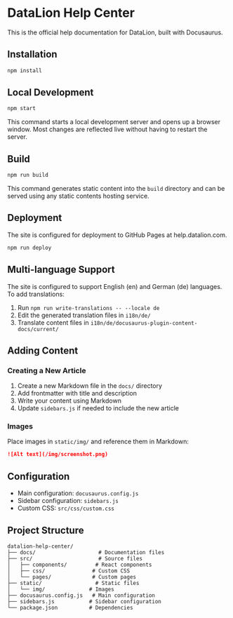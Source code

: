 # DataLion Help Center

This is the official help documentation for DataLion, built with Docusaurus.

## Installation

```bash
npm install
```

## Local Development

```bash
npm start
```

This command starts a local development server and opens up a browser window. Most changes are reflected live without having to restart the server.

## Build

```bash
npm run build
```

This command generates static content into the `build` directory and can be served using any static contents hosting service.

## Deployment

The site is configured for deployment to GitHub Pages at help.datalion.com.

```bash
npm run deploy
```

## Multi-language Support

The site is configured to support English (en) and German (de) languages. To add translations:

1. Run `npm run write-translations -- --locale de`
2. Edit the generated translation files in `i18n/de/`
3. Translate content files in `i18n/de/docusaurus-plugin-content-docs/current/`

## Adding Content

### Creating a New Article

1. Create a new Markdown file in the `docs/` directory
2. Add frontmatter with title and description
3. Write your content using Markdown
4. Update `sidebars.js` if needed to include the new article

### Images

Place images in `static/img/` and reference them in Markdown:

```markdown
![Alt text](/img/screenshot.png)
```

## Configuration

- Main configuration: `docusaurus.config.js`
- Sidebar configuration: `sidebars.js`
- Custom CSS: `src/css/custom.css`

## Project Structure

```
datalion-help-center/
├── docs/                    # Documentation files
├── src/                     # Source files
│   ├── components/         # React components
│   ├── css/               # Custom CSS
│   └── pages/             # Custom pages
├── static/                 # Static files
│   └── img/              # Images
├── docusaurus.config.js   # Main configuration
├── sidebars.js           # Sidebar configuration
└── package.json          # Dependencies
```